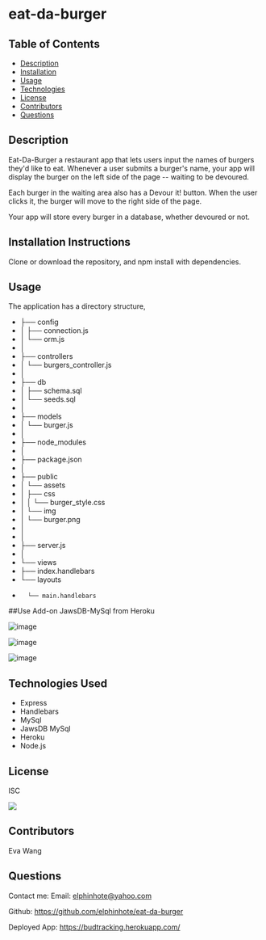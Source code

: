 # eat-da-burger



## Table of Contents
* [Description](#description)
* [Installation](#installation)
* [Usage](#usage)
* [Technologies](#technologies)
* [License](#license)
* [Contributors](#contributors)
* [Questions](#questions)

## Description
Eat-Da-Burger a restaurant app that lets users input the names of burgers they'd like to eat.
Whenever a user submits a burger's name, your app will display the burger on the left side of the page -- waiting to be devoured.


Each burger in the waiting area also has a Devour it! button. When the user clicks it, the burger will move to the right side of the page.


Your app will store every burger in a database, whether devoured or not.

## Installation Instructions
Clone or download the repository, and npm install with dependencies.

## Usage
 The application has a directory structure, 
 
* ├── config
* │   ├── connection.js
* │   └── orm.js
* │ 
* ├── controllers
* │   └── burgers_controller.js
* │
* ├── db
* │   ├── schema.sql
* │   └── seeds.sql
* │
* ├── models
* │   └── burger.js
* │ 
* ├── node_modules
* │ 
* ├── package.json
* │
* ├── public
* │   └── assets
* │       ├── css
* │       │   └── burger_style.css
* │       └── img
* │           └── burger.png
* │   
* │
* ├── server.js
* │
* └── views
*    ├── index.handlebars
*   └── layouts
*       └── main.handlebars

##Use Add-on JawsDB-MySql from Heroku  

![image](https://user-images.githubusercontent.com/65749636/113367321-88464b00-9310-11eb-89a5-8c96f184d0e9.png)



![image](https://user-images.githubusercontent.com/65749636/113367047-dad33780-930f-11eb-94af-b5e45ac8667a.png)


![image](https://user-images.githubusercontent.com/65749636/113367386-b6c42600-9310-11eb-90c8-e58248ae4ea8.png)



## Technologies Used

* Express
* Handlebars
* MySql
* JawsDB MySql
* Heroku
* Node.js

## License
ISC

<img src="https://img.shields.io/badge/LICENSE-isc-green"/>


## Contributors
Eva Wang

## Questions
Contact me:
Email: [elphinhote@yahoo.com](elphinhote@yahoo.com)

Github: https://github.com/elphinhote/eat-da-burger

Deployed App: https://budtracking.herokuapp.com/

